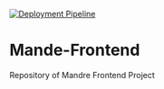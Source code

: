 [![Deployment Pipeline](https://github.com/Carlosher007/Mande-Frontend/actions/workflows/pipeline.yml/badge.svg)](https://github.com/Carlosher007/Mande-Frontend/actions/workflows/pipeline.yml)

# Mande-Frontend
Repository of Mandre Frontend Project

